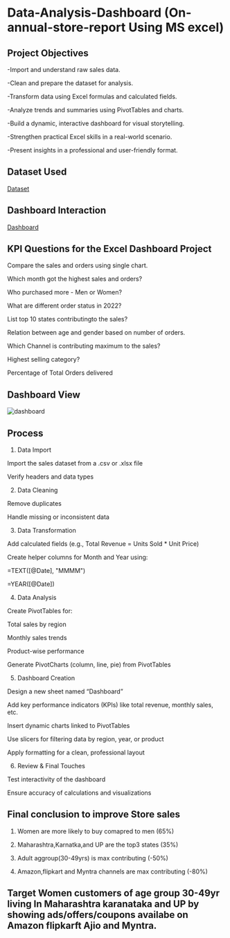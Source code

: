 # Data-Analysis-Dashboard (On-annual-store-report Using MS excel)
## Project Objectives
-Import and understand raw sales data.

-Clean and prepare the dataset for analysis.

-Transform data using Excel formulas and calculated fields.

-Analyze trends and summaries using PivotTables and charts.

-Build a dynamic, interactive dashboard for visual storytelling.

-Strengthen practical Excel skills in a real-world scenario.

-Present insights in a professional and user-friendly format.
## Dataset Used 
 <a href="https://github.com/darshant15/Data-Analysis-Dashboard-On-annual-store-report-/blob/main/Store%20Data%20Analysis%20(1).xlsx">Dataset</a>
## Dashboard Interaction 
<a href="https://github.com/darshant15/Data-Analysis-Dashboard-On-annual-store-report-/blob/main/dashboard.jpeg">Dashboard</a>

## KPI Questions for the Excel Dashboard Project

Compare the sales and orders using single chart.

Which month got the highest sales and orders?

Who purchased more - Men or Women?

What are different order status in 2022?

List top 10 states contributingto the sales?

Relation between age and gender based on number of orders.

Which Channel is contributing maximum to the sales?

Highest selling category?

Percentage of Total Orders delivered

## Dashboard View
![dashboard](https://github.com/user-attachments/assets/af5ce85b-f6e8-40ac-ba15-35cde5865f0a)

## Process
 1. Data Import

Import the sales dataset from a .csv or .xlsx file

Verify headers and data types

2. Data Cleaning

Remove duplicates

Handle missing or inconsistent data

3. Data Transformation

Add calculated fields (e.g., Total Revenue = Units Sold * Unit Price)

Create helper columns for Month and Year using:

=TEXT([@Date], "MMMM")

=YEAR([@Date])

4. Data Analysis

Create PivotTables for:

Total sales by region

Monthly sales trends

Product-wise performance

Generate PivotCharts (column, line, pie) from PivotTables

5. Dashboard Creation

Design a new sheet named “Dashboard”

Add key performance indicators (KPIs) like total revenue, monthly sales, etc.

Insert dynamic charts linked to PivotTables

Use slicers for filtering data by region, year, or product

Apply formatting for a clean, professional layout

6. Review & Final Touches

Test interactivity of the dashboard

Ensure accuracy of calculations and visualizations 

## Final conclusion to improve Store sales 

1. Women are more likely to buy comapred to men (65%) 

2. Maharashtra,Karnatka,and UP are the top3 states (35%)

3. Adult aggroup(30-49yrs) is max contributing (-50%)

4. Amazon,flipkart and Myntra channels are max contributing (-80%)

## Target Women customers of age group 30-49yr living In Maharashtra karanataka and UP by showing ads/offers/coupons availabe on Amazon flipkarft Ajio and Myntra.
